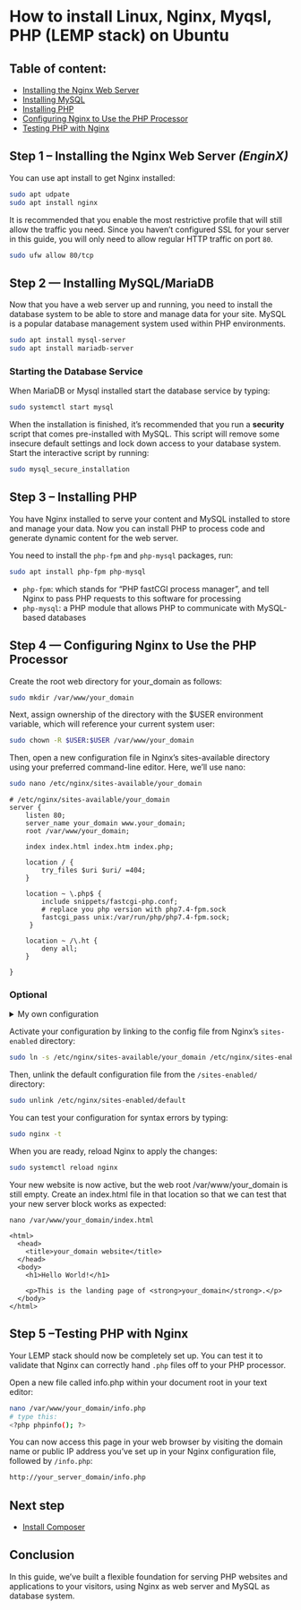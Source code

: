 # How to install Linux, Nginx, Myqsl, PHP (LEMP stack) on Ubuntu

## Table of content:

- [Installing the Nginx Web Server](#a)
- [Installing MySQL](#b)
- [Installing PHP](#c)
- [Configuring Nginx to Use the PHP Processor](#d)
- [Testing PHP with Nginx](#e)

## Step 1 – Installing the Nginx Web Server _(EnginX)_ <a id="a"></a>

You can use apt install to get Nginx installed:

```bash
sudo apt udpate
sudo apt install nginx
```

It is recommended that you enable the most restrictive profile that will still allow the traffic you need. Since you haven’t configured SSL for your server in this guide, you will only need to allow regular HTTP traffic on port `80`.

```bash
sudo ufw allow 80/tcp
```

## Step 2 — Installing MySQL/MariaDB <a id="b"></a>

Now that you have a web server up and running, you need to install the database system to be able to store and manage data for your site. MySQL is a popular database management system used within PHP environments.

```bash
sudo apt install mysql-server
sudo apt install mariadb-server
```

### Starting the Database Service

When MariaDB or Mysql installed start the database service by typing:

```bash
sudo systemctl start mysql
```

When the installation is finished, it’s recommended that you run a **security** script that comes pre-installed with MySQL. This script will remove some insecure default settings and lock down access to your database system. Start the interactive script by running:

```bash
sudo mysql_secure_installation
```

## Step 3 – Installing PHP <a id="c"></a>

You have Nginx installed to serve your content and MySQL installed to store and manage your data. Now you can install PHP to process code and generate dynamic content for the web server.

You need to install the `php-fpm` and `php-mysql` packages, run:

```bash
sudo apt install php-fpm php-mysql
```

- `php-fpm`: which stands for “PHP fastCGI process manager”, and tell Nginx to pass PHP requests to this software for processing
- `php-mysql`: a PHP module that allows PHP to communicate with MySQL-based databases

## Step 4 — Configuring Nginx to Use the PHP Processor <a id="d"></a>

Create the root web directory for your_domain as follows:

```bash
sudo mkdir /var/www/your_domain
```

Next, assign ownership of the directory with the $USER environment variable, which will reference your current system user:

```bash
sudo chown -R $USER:$USER /var/www/your_domain
```

Then, open a new configuration file in Nginx’s sites-available directory using your preferred command-line editor. Here, we’ll use nano:

```bash
sudo nano /etc/nginx/sites-available/your_domain 
```

```nginx
# /etc/nginx/sites-available/your_domain
server {
    listen 80;
    server_name your_domain www.your_domain;
    root /var/www/your_domain;

    index index.html index.htm index.php;

    location / {
        try_files $uri $uri/ =404;
    }

    location ~ \.php$ {
        include snippets/fastcgi-php.conf;
        # replace you php version with php7.4-fpm.sock
        fastcgi_pass unix:/var/run/php/php7.4-fpm.sock;
     }

    location ~ /\.ht {
        deny all;
    }

}
```

### Optional

<details>
<summary>My own configuration</summary>

```
server {
    listen 80;
    listen [::]:80;

    root /var/www/ilyasse-fouaide.com;

    server_name ilyasse-fouaide.com;

    index index.php info.php info.php;

    location /sites-1 {
        try_files $uri $uri/ /sites-1/index.html =404;
    }

    location /sites-2 {
        try_files $uri $uri/ /sites-2/index.html =404;
    }

    location /php {
        try_files $uri $uri/ /php/info.php =404;
    }

    # pass PHP scripts to FastCGI server
    location ~ \.php$ {
        include snippets/fastcgi-php.conf;
        # With php-fpm (or other unix sockets):
        fastcgi_pass unix:/run/php/php8.1-fpm.sock;
        # With php-cgi (or other tcp sockets):
        # fastcgi_pass 127.0.0.1:9000;
    }

    # deny access to .htaccess files, if Apache's document root
    # concurs with nginx's one
    location ~ /\.ht {
        deny all;
    }
}
```

</details>

Activate your configuration by linking to the config file from Nginx’s `sites-enabled` directory:

```bash
sudo ln -s /etc/nginx/sites-available/your_domain /etc/nginx/sites-enabled/
```

Then, unlink the default configuration file from the `/sites-enabled/` directory:

```bash
sudo unlink /etc/nginx/sites-enabled/default
```

You can test your configuration for syntax errors by typing:

```bash
sudo nginx -t
```

When you are ready, reload Nginx to apply the changes:

```bash
sudo systemctl reload nginx
```

Your new website is now active, but the web root /var/www/your_domain is still empty. Create an index.html file in that location so that we can test that your new server block works as expected:

```
nano /var/www/your_domain/index.html

<html>
  <head>
    <title>your_domain website</title>
  </head>
  <body>
    <h1>Hello World!</h1>

    <p>This is the landing page of <strong>your_domain</strong>.</p>
  </body>
</html>
```

## Step 5 –Testing PHP with Nginx <a id="e"></a>

Your LEMP stack should now be completely set up. You can test it to validate that Nginx can correctly hand `.php` files off to your PHP processor.

Open a new file called info.php within your document root in your text editor:

```bash
nano /var/www/your_domain/info.php
# type this: 
<?php phpinfo(); ?>
```

You can now access this page in your web browser by visiting the domain name or public IP address you’ve set up in your Nginx configuration file, followed by `/info.php`:

```bash
http://your_server_domain/info.php
```

## Next step

- [Install Composer](../install-composer/README.md)

## Conclusion

In this guide, we’ve built a flexible foundation for serving PHP websites and applications to your visitors, using Nginx as web server and MySQL as database system.
